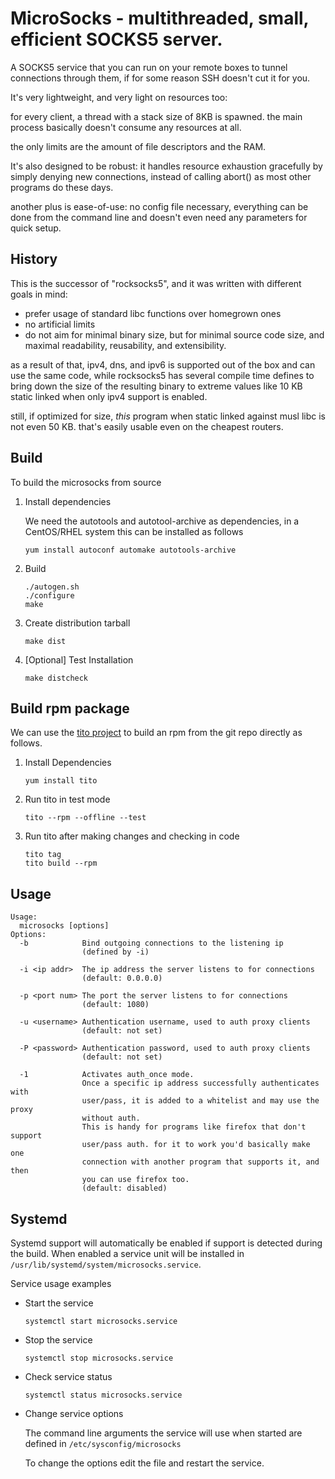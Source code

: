 MicroSocks - multithreaded, small, efficient SOCKS5 server.
===========================================================

A SOCKS5 service that you can run on your remote boxes to tunnel connections
through them, if for some reason SSH doesn't cut it for you.

It's very lightweight, and very light on resources too:

for every client, a thread with a stack size of 8KB is spawned.
the main process basically doesn't consume any resources at all.

the only limits are the amount of file descriptors and the RAM.

It's also designed to be robust: it handles resource exhaustion
gracefully by simply denying new connections, instead of calling abort()
as most other programs do these days.

another plus is ease-of-use: no config file necessary, everything can be
done from the command line and doesn't even need any parameters for quick
setup.

History
-------

This is the successor of "rocksocks5", and it was written with
different goals in mind:

- prefer usage of standard libc functions over homegrown ones
- no artificial limits
- do not aim for minimal binary size, but for minimal source code size,
  and maximal readability, reusability, and extensibility.

as a result of that, ipv4, dns, and ipv6 is supported out of the box
and can use the same code, while rocksocks5 has several compile time
defines to bring down the size of the resulting binary to extreme values
like 10 KB static linked when only ipv4 support is enabled.

still, if optimized for size, *this* program when static linked against musl
libc is not even 50 KB. that's easily usable even on the cheapest routers.

Build
------------------------

To build the microsocks from source

1. Install dependencies

    We need the autotools and autotool-archive as dependencies, in a CentOS/RHEL system this can be installed as follows
    
    ```
    yum install autoconf automake autotools-archive
    ```

1. Build

    ```
    ./autogen.sh
    ./configure
    make
    ```

2. Create distribution tarball

    ```
    make dist
    ```

3. [Optional] Test Installation

    ```
    make distcheck
    ```

Build rpm package
------------------------
We can use the [tito project](https://github.com/dgoodwin/tito) to build an rpm from the git repo directly as follows.

1. Install Dependencies

    ```
    yum install tito
    ```

1. Run tito in test mode

    ```
    tito --rpm --offline --test
    ```

1. Run tito after making changes and checking in code

    ```
    tito tag
    tito build --rpm
    ```
    
Usage
------------------------
```
Usage:
  microsocks [options]
Options:
  -b            Bind outgoing connections to the listening ip
                (defined by -i)

  -i <ip addr>  The ip address the server listens to for connections
                (default: 0.0.0.0)

  -p <port num> The port the server listens to for connections
                (default: 1080)

  -u <username> Authentication username, used to auth proxy clients
                (default: not set)

  -P <password> Authentication password, used to auth proxy clients
                (default: not set)
                
  -1            Activates auth_once mode. 
                Once a specific ip address successfully authenticates with 
                user/pass, it is added to a whitelist and may use the proxy
                without auth.
                This is handy for programs like firefox that don't support 
                user/pass auth. for it to work you'd basically make one 
                connection with another program that supports it, and then 
                you can use firefox too.
                (default: disabled)
```

Systemd
------------------------

Systemd support will automatically be enabled if support is detected during the build. When enabled a service unit will be installed in `/usr/lib/systemd/system/microsocks.service`.

Service usage examples

- Start the service

    ```
    systemctl start microsocks.service
    ```

- Stop the service
    
    ```
    systemctl stop microsocks.service
    ```

- Check service status

    ```
    systemctl status microsocks.service
    ```

- Change service options

    The command line arguments the service will use when started are defined in `/etc/sysconfig/microsocks`

    To change the options edit the file and restart the service.



